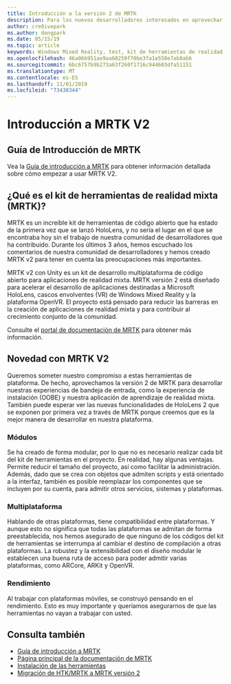 ```yaml
---
title: Introducción a la versión 2 de MRTK
description: Para los nuevos desarrolladores interesados en aprovechar MRTK
author: cre8ivepark
ms.author: dongpark
ms.date: 05/15/19
ms.topic: article
keywords: Windows Mixed Reality, test, kit de herramientas de realidad mixta, MRTK versión 2, MRTK, herramientas, SDK, HoloLens, HoloLens 2
ms.openlocfilehash: 46a06b951ae9aa60259f70be3fa1e558e7ab8ab6
ms.sourcegitcommit: 6bc6757b9b273a63f260f1716c944603dfa51151
ms.translationtype: MT
ms.contentlocale: es-ES
ms.lasthandoff: 11/01/2019
ms.locfileid: "73438344"
---
```

# <a name="getting-started-with-mrtk-v2"></a>Introducción a MRTK V2

## <a name="mrtk-getting-started-guide"></a>Guía de Introducción de MRTK
Vea la [Guía de introducción a MRTK](https://microsoft.github.io/MixedRealityToolkit-Unity/Documentation/GettingStartedWithTheMRTK.html) para obtener información detallada sobre cómo empezar a usar MRTK V2.

## <a name="what-is-mixed-reality-toolkit-mrtk"></a>¿Qué es el kit de herramientas de realidad mixta (MRTK)?
MRTK es un increíble kit de herramientas de código abierto que ha estado de la primera vez que se lanzó HoloLens, y no sería el lugar en el que se encontraba hoy sin el trabajo de nuestra comunidad de desarrolladores que ha contribuido. Durante los últimos 3 años, hemos escuchado los comentarios de nuestra comunidad de desarrolladores y hemos creado MRTK v2 para tener en cuenta las preocupaciones más importantes.  

MRTK v2 con Unity es un kit de desarrollo multiplataforma de código abierto para aplicaciones de realidad mixta.  MRTK versión 2 está diseñado para acelerar el desarrollo de aplicaciones destinadas a Microsoft HoloLens, cascos envolventes (VR) de Windows Mixed Reality y la plataforma OpenVR. El proyecto está pensado para reducir las barreras en la creación de aplicaciones de realidad mixta y para contribuir al crecimiento conjunto de la comunidad. 

Consulte el [portal de documentación de MRTK](https://microsoft.github.io/MixedRealityToolkit-Unity/README.html) para obtener más información.

## <a name="new-with-mrtk-v2"></a>Novedad con MRTK V2
Queremos someter nuestro compromiso a estas herramientas de plataforma.  De hecho, aprovechamos la versión 2 de MRTK para desarrollar nuestras experiencias de bandeja de entrada, como la experiencia de instalación (OOBE) y nuestra aplicación de aprendizaje de realidad mixta.  También puede esperar ver las nuevas funcionalidades de HoloLens 2 que se exponen por primera vez a través de MRTK porque creemos que es la mejor manera de desarrollar en nuestra plataforma. 

### <a name="modular"></a>Módulos
Se ha creado de forma modular, por lo que no es necesario realizar cada bit del kit de herramientas en el proyecto.  En realidad, hay algunas ventajas.  Permite reducir el tamaño del proyecto, así como facilitar la administración.  Además, dado que se crea con objetos que admiten scripts y está orientado a la interfaz, también es posible reemplazar los componentes que se incluyen por su cuenta, para admitir otros servicios, sistemas y plataformas.

### <a name="cross-platform"></a>Multiplataforma
Hablando de otras plataformas, tiene compatibilidad entre plataformas.  Y aunque esto no significa que todas las plataformas se admitan de forma preestablecida, nos hemos asegurado de que ninguno de los códigos del kit de herramientas se interrumpa al cambiar el destino de compilación a otras plataformas.  La robustez y la extensibilidad con el diseño modular le establecen una buena ruta de acceso para poder admitir varias plataformas, como ARCore, ARKit y OpenVR.

### <a name="performant"></a>Rendimiento
Al trabajar con plataformas móviles, se construyó pensando en el rendimiento.  Esto es muy importante y queríamos asegurarnos de que las herramientas no vayan a trabajar con usted.

## <a name="see-also"></a>Consulta también
* [Guía de introducción a MRTK](https://microsoft.github.io/MixedRealityToolkit-Unity/Documentation/GettingStartedWithTheMRTK.html)
* [Página principal de la documentación de MRTK](https://microsoft.github.io/MixedRealityToolkit-Unity/README.html)
* [Instalación de las herramientas](install-the-tools.md)
* [Migración de HTK/MRTK a MRTK versión 2](https://microsoft.github.io/MixedRealityToolkit-Unity/Documentation/HTKToMRTKPortingGuide.html)
